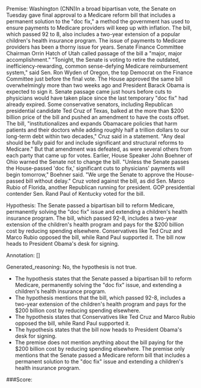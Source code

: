 
Premise:
Washington (CNN)In a broad bipartisan vote, the Senate on Tuesday gave final approval to a Medicare reform bill that includes a permanent solution to the "doc fix," a method the government has used to ensure payments to Medicare providers will keep up with inflation. The bill, which passed 92 to 8, also includes a two-year extension of a popular children's health insurance program. The issue of payments to Medicare providers has been a thorny issue for years.  Senate Finance Committee Chairman Orrin Hatch of Utah called passage of the bill a "major, major accomplishment." "Tonight, the Senate is voting to retire the outdated, inefficiency-rewarding, common sense-defying Medicare reimbursement system," said Sen. Ron Wyden of Oregon, the top Democrat on the Finance Committee just before the final vote. The House approved the same bill overwhelmingly more than two weeks ago and President Barack Obama is expected to sign it.  Senate passage came just hours before cuts to physicians would have taken place since the last temporary "doc fix" had already expired. Some conservative senators, including Republican presidential candidate Ted Cruz of Texas, balked at the more than $200 billion price of the bill and pushed an amendment to have the costs offset. The bill, "institutionalizes and expands Obamacare policies that harm patients and their doctors while adding roughly half a trillion dollars to our long-term debt within two decades," Cruz said in a statement.  "Any deal should be fully paid for and include significant and structural reforms to Medicare." But that amendment was defeated, as were several others from each party that came up for votes. Earlier, House Speaker John Boehner of Ohio warned the Senate not to change the bill. "Unless the Senate passes the House-passed 'doc fix,' significant cuts to physicians' payments will begin tomorrow," Boehner said.  "We urge the Senate to approve the House-passed bill without delay." Cruz voted against the bill, as did Sen. Marco Rubio of Florida, another Republican running for president. GOP presidential contender Sen. Rand Paul of Kentucky voted for the bill.


Hypothesis:
The Senate passed a bipartisan bill to reform Medicare, permanently solving the "doc fix" issue and extending a children's health insurance program. The bill, which passed 92-8, includes a two-year extension of the children's health program and pays for the $200 billion cost by reducing spending elsewhere. Conservatives like Ted Cruz and Marco Rubio opposed the bill, while Rand Paul supported it. The bill now heads to President Obama's desk for signing.

Annotation:
[]

Generated_reasoning:
No, the hypothesis is not true. 
- The hypothesis states that the Senate passed a bipartisan bill to reform Medicare, permanently solving the "doc fix" issue, and extending a children's health insurance program. 
- The hypothesis mentions that the bill, which passed 92-8, includes a two-year extension of the children's health program and pays for the $200 billion cost by reducing spending elsewhere. 
- The hypothesis states that Conservatives like Ted Cruz and Marco Rubio opposed the bill, while Rand Paul supported it. 
- The hypothesis states that the bill now heads to President Obama's desk for signing. 
- The premise does not mention anything about the bill paying for the $200 billion cost by reducing spending elsewhere. The premise only mentions that the Senate passed a Medicare reform bill that includes a permanent solution to the "doc fix" issue and extending a children's health insurance program.

###Score:
